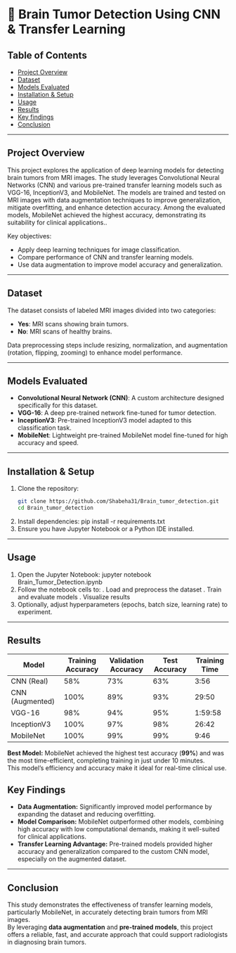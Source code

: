 # 🧠 Brain Tumor Detection Using CNN & Transfer Learning

## Table of Contents
- [Project Overview](#project-overview)
- [Dataset](#dataset)
- [Models Evaluated](#models-evaluated)
- [Installation & Setup](#installation--setup)
- [Usage](#usage)
- [Results](#results)
- [Key findings](#Key_Findings)
- [Conclusion](#Conclusion)
---

## Project Overview
This project explores the application of deep learning models for detecting brain tumors from MRI images. The study leverages Convolutional Neural Networks (CNN) and various pre-trained transfer learning models such as VGG-16, InceptionV3, and MobileNet. The models are trained and tested on MRI images with data augmentation techniques to improve generalization, mitigate overfitting, and enhance detection accuracy. Among the evaluated models, MobileNet achieved the highest accuracy, demonstrating its suitability for clinical applications..

Key objectives:
- Apply deep learning techniques for image classification.
- Compare performance of CNN and transfer learning models.
- Use data augmentation to improve model accuracy and generalization.

---

## Dataset
The dataset consists of labeled MRI images divided into two categories:
- **Yes**: MRI scans showing brain tumors.
- **No**: MRI scans of healthy brains.

Data preprocessing steps include resizing, normalization, and augmentation (rotation, flipping, zooming) to enhance model performance.

---

## Models Evaluated
- **Convolutional Neural Network (CNN)**: A custom architecture designed specifically for this dataset.
- **VGG-16**: A deep pre-trained network fine-tuned for tumor detection.
- **InceptionV3**: Pre-trained InceptionV3 model adapted to this classification task.
- **MobileNet**: Lightweight pre-trained MobileNet model fine-tuned for high accuracy and speed.

---

## Installation & Setup
1. Clone the repository:
   ```bash
   git clone https://github.com/Shabeha31/Brain_tumor_detection.git
   cd Brain_tumor_detection
2. Install dependencies:
   pip install -r requirements.txt
3. Ensure you have Jupyter Notebook or a Python IDE installed.

---

## Usage
1. Open the Jupyter Notebook:
   jupyter notebook Brain_Tumor_Detection.ipynb
2. Follow the notebook cells to:
   . Load and preprocess the dataset
   . Train and evaluate models
   . Visualize results
3. Optionally, adjust hyperparameters (epochs, batch size, learning rate) to experiment.

---

## Results

| Model            | Training Accuracy | Validation Accuracy | Test Accuracy | Training Time |
|-----------------|-----------------|-------------------|---------------|---------------|
| CNN (Real)      | 58%             | 73%               | 63%           | 3:56          |
| CNN (Augmented) | 100%            | 89%               | 93%           | 29:50         |
| VGG-16          | 98%             | 94%               | 95%           | 1:59:58       |
| InceptionV3     | 100%            | 97%               | 98%           | 26:42         |
| MobileNet       | 100%            | 99%               | 99%           | 9:46          |

**Best Model:** MobileNet achieved the highest test accuracy (**99%**) and was the most time-efficient, completing training in just under 10 minutes.  
This model’s efficiency and accuracy make it ideal for real-time clinical use.

## Key Findings
- **Data Augmentation:** Significantly improved model performance by expanding the dataset and reducing overfitting.  
- **Model Comparison:** MobileNet outperformed other models, combining high accuracy with low computational demands, making it well-suited for clinical applications.  
- **Transfer Learning Advantage:** Pre-trained models provided higher accuracy and generalization compared to the custom CNN model, especially on the augmented dataset.  

---

## Conclusion
This study demonstrates the effectiveness of transfer learning models, particularly MobileNet, in accurately detecting brain tumors from MRI images.  
By leveraging **data augmentation** and **pre-trained models**, this project offers a reliable, fast, and accurate approach that could support radiologists in diagnosing brain tumors.

